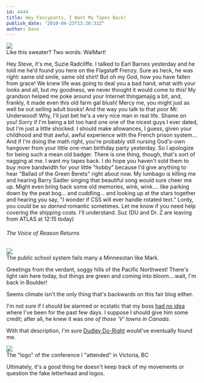 ```yaml
---
id: 4444
title: Hey Fancypants, I Want My Tapes Back!
publish_date: "2010-04-23T13:26:32Z"
author: Dave
---
```

![](http://www.flagstafffrenzy.org/wp-content/uploads/2010/04/suzie.jpg)  
Like this sweater? Two words: WalMart!

Hey Steve, it's me, Suzie Radcliffe. I talked to Earl Barnes yesterday and he told me he'd found you here on the Flagstaff Frenzy. Sure as heck, he was right: same old smile, same old shirt! But oh my God, how you have fallen from grace! We knew life was going to deal you a bad hand, what with your looks and all, but my goodness, we never thought it would come to _this!_ My grandson helped me poke around your Internet thingamajig a bit, and, frankly, it made even this old farm gal blush! Mercy me, you might just as well be out selling adult books! And the way you talk to that poor Mr. Underwood! Why, I'll just bet he's a very nice man in real life. Shame on you! Sorry if I'm being a bit too hard one one of the nicest guys I ever dated, but I'm just a little shocked. I should make allowances, I guess, given your childhood and that awful, awful experience with the French prison system... And if I'm doing the math right, you're probably still nursing God's-own hangover from your little one-man birthday party yesterday. So I apologize for being such a mean old badger. There is one thing, though, that's sort of nagging at me. I want my tapes back. I do hope you haven't sold them to buy more bandwidth for your little "hobby" because I'd give anything to hear "Ballad of the Green Berets" right about now. My lumbago is killing me and hearing Barry Sadler singing that beautiful song would sure cheer me up. Might even bring back some old memories, wink, wink.... like parking down by the peat bog... and cuddling... and looking up at the stars together and hearing you say, "I wonder if CSS will ever handle rotated text." Lordy, you could be so _darned_ romantic sometimes. Let me know if you need help covering the shipping costs. I'll understand. Suz (DU and Dr. Z are leaving from ATLAS at 12:15 today)

###### The Voice of Reason Returns

![](http://www.flagstafffrenzy.org/wp-content/uploads/2010/04/great-white-north.jpeg)  
The public school system fails many a Minnesotan like Mark.

Greetings from the verdant, soggy hills of the Pacific Northwest! There's light rain here today, but things are green and coming into bloom....wait, I'm back in Boulder!

Seems climate isn't the only thing that's backwards on this fair blog either.

I'm not sure if I should be alarmed or ecstatic that my boss [had no idea](http://www.flagstafffrenzy.org/2010/04/22/happy-birthday-fella#comment-2526) where I've been for the past few days. I suppose I should give him some credit; after all, he knew it was _one of those 'V' towns in Canada_.

With that description, I'm sure [Dudley Do-Right](http://en.wikipedia.org/wiki/Dudley_Do-Right) would've eventually found me.

![](http://www.flagstafffrenzy.org/wp-content/uploads/2010/04/logo.gif)  
The "logo" of the conference I "attended" in Victoria, BC

Ultimately, it's a good thing he doesn't keep track of my movements or question the fake letterhead and logos.
